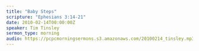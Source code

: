 ```yaml
---
title: "Baby Steps"
scripture: "Ephesians 3:14-21"
date: 2010-02-14T00:00:00Z
speaker: Tim Tinsley
sermon_type: morning
audio: https://pcpcmorningsermons.s3.amazonaws.com/20100214_tinsley.mp3 
---
```



